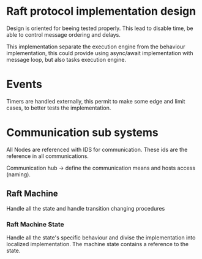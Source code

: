 
# Raft protocol implementation design

Design is oriented for beeing tested properly. This lead to disable time, be able to control message ordering and delays.

This implementation separate the execution engine from the behaviour implementation, this could provide using async/await implementation with message loop, 
but also tasks execution engine.


# Events

Timers are handled externally, this permit to make some edge and limit cases, to better tests the implementation.


# Communication sub systems

All Nodes are referenced with IDS for communication. These ids are the reference in all communications.

Communication hub -> define the communication means and hosts access (naming).


## Raft Machine

Handle all the state and handle transition changing procedures

### Raft Machine State

Handle all the state's specific behaviour and divise the implementation into localized implementation. The machine state contains a reference to the state. 

